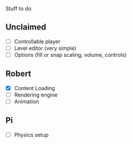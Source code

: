 
Stuff to do

Unclaimed
---------
 - [ ] Controllable player
 - [ ] Level editor (very simple)
 - [ ] Options (fill or snap scaling, volume, controls)

Robert
---------
 - [X] Content Loading
 - [ ] Rendering engine
 - [ ] Animation
 
Pi
---------
 - [ ] Physics setup
